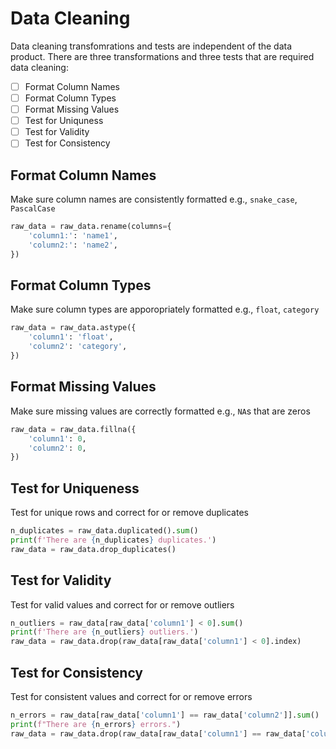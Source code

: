 # Data Cleaning

Data cleaning transfomrations and tests are independent of the data product. There are three transformations and three tests that are required data cleaning:

- [ ] Format Column Names
- [ ] Format Column Types
- [ ] Format Missing Values
- [ ] Test for Uniquness 
- [ ] Test for Validity
- [ ] Test for Consistency

## Format Column Names

Make sure column names are consistently formatted e.g., `snake_case`, `PascalCase`

```python
raw_data = raw_data.rename(columns={
    'column1:': 'name1',
    'column2:': 'name2',
})
```

## Format Column Types

Make sure column types are apporopriately formatted e.g., `float`, `category`

```python
raw_data = raw_data.astype({
    'column1': 'float',
    'column2': 'category',
})
```

## Format Missing Values

Make sure missing values are correctly formatted e.g., `NA`s that are zeros

```python
raw_data = raw_data.fillna({
    'column1': 0,
    'column2': 0,
})
```

## Test for Uniqueness

Test for unique rows and correct for or remove duplicates

```python
n_duplicates = raw_data.duplicated().sum()
print(f'There are {n_duplicates} duplicates.')
raw_data = raw_data.drop_duplicates()
```

## Test for Validity

Test for valid values and correct for or remove outliers

```python
n_outliers = raw_data[raw_data['column1'] < 0].sum()
print(f'There are {n_outliers} outliers.')
raw_data = raw_data.drop(raw_data[raw_data['column1'] < 0].index)
```

## Test for Consistency

Test for consistent values and correct for or remove errors

```python
n_errors = raw_data[raw_data['column1'] == raw_data['column2']].sum()
print(f"There are {n_errors} errors.")
raw_data = raw_data.drop(raw_data[raw_data['column1'] == raw_data['column2']].index)
```
